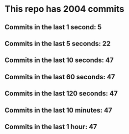 # This repo has 2004 commits

## Commits in the last 1 second: 5
## Commits in the last 5 seconds: 22
## Commits in the last 10 seconds: 47
## Commits in the last 60 seconds: 47
## Commits in the last 120 seconds: 47
## Commits in the last 10 minutes: 47
## Commits in the last 1 hour: 47
